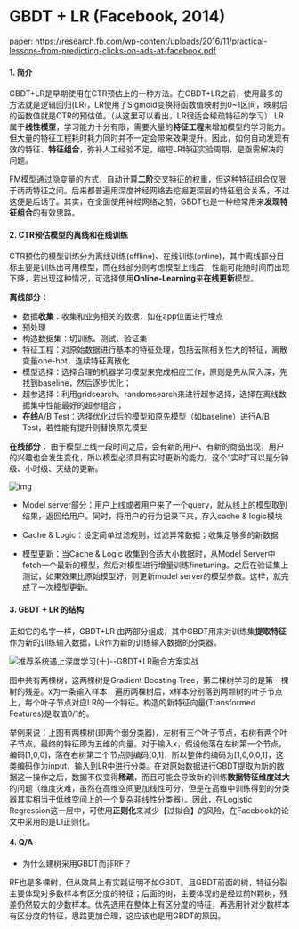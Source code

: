 # GBDT + LR (Facebook, 2014)

paper: https://research.fb.com/wp-content/uploads/2016/11/practical-lessons-from-predicting-clicks-on-ads-at-facebook.pdf

#### 1. 简介

GBDT+LR是早期使用在CTR预估上的一种方法。在GBDT+LR之前，使用最多的方法就是逻辑回归(LR)，LR使用了Sigmoid变换将函数值映射到0~1区间，映射后的函数值就是CTR的预估值。（从这里可以看出，LR很适合稀疏特征的学习）
LR属于**线性模型**，学习能力十分有限，需要大量的**特征工程**来增加模型的学习能力。但大量的特征工程耗时耗力同时并不一定会带来效果提升。因此，如何自动发现有效的特征、**特征组合**，弥补人工经验不足，缩短LR特征实验周期，是亟需解决的问题。

FM模型通过隐变量的方式，自动计算**二阶**交叉特征的权重，但这种特征组合仅限于两两特征之间。后来都普遍用深度神经网络去挖掘更深层的特征组合关系，不过这便是后话了。其实，在全面使用神经网络之前，GBDT也是一种经常用来**发现特征组合**的有效思路。

#### 2. CTR预估模型的离线和在线训练

CTR预估的模型训练分为离线训练(offline)、在线训练(online)，其中离线部分目标主要是训练出可用模型，而在线部分则考虑模型上线后，性能可能随时间而出现下降，若出现这种情况，可选择使用**Online-Learning**来**在线更新**模型。



**离线部分：**

- 数据**收集**：收集和业务相关的数据，如在app位置进行埋点
- 预处理
- 构造数据集：切训练、测试、验证集
- 特征工程：对原始数据进行基本的特征处理，包括去除相关性大的特征，离散变量one-hot，连续特征离散化
- 模型选择：选择合理的机器学习模型来完成相应工作，原则是先从简入深，先找到baseline，然后逐步优化；
- 超参选择：利用gridsearch、randomsearch来进行超参选择，选择在离线数据集中性能最好的超参组合；
- **在线**A/B Test：选择优化过后的模型和原先模型（如baseline）进行A/B Test，若性能有提升则替换原先模型

**在线部分：** 由于模型上线一段时间之后，会有新的用户、有新的商品出现，用户的兴趣也会发生变化，所以模型必须具有实时更新的能力。这个“实时”可以是分钟级、小时级、天级的更新。

![img](https://img-blog.csdnimg.cn/20210128143851428.png?x-oss-process=image/watermark,type_ZmFuZ3poZW5naGVpdGk,shadow_10,text_aHR0cHM6Ly9ibG9nLmNzZG4ubmV0L3dlaXhpbl80MTMzMjAwOQ==,size_16,color_FFFFFF,t_70)



- Model server部分：用户上线或者用户来了一个query，就从线上的模型取到结果，返回给用户。同时，将用户的行为记录下来，存入cache & logic模块

- Cache & Logic：设定简单过滤规则，过滤异常数据；收集足够多的新数据

- 模型更新：当Cache & Logic 收集到合适大小数据时，从Model Server中fetch一个最新的模型，然后对模型进行增量训练finetuning。之后在验证集上测试，如果效果比原始模型好，则更新model server的模型参数。这样，就完成了一次模型更新。


#### 3. GBDT + LR 的结构

正如它的名字一样，GBDT+LR 由两部分组成，其中GBDT用来对训练集**提取特征**作为新的训练输入数据，LR作为新的训练输入数据的分类器。

![推荐系统遇上深度学习(十)--GBDT+LR融合方案实战](https://pic1.zhimg.com/v2-b2daf42d923cd943c453fa11e3c9555d_1440w.jpg?source=172ae18b)



图中共有两棵树，这两棵树是Gradient Boosting Tree，第二棵树学习的是第一棵树的残差。x为一条输入样本，遍历两棵树后，x样本分别落到两颗树的叶子节点上，每个叶子节点对应LR的一个特征。构造的新特征向量(Transformed Features)是取值0/1的。

举例来说：上图有两棵树(即两个弱分类器)，左树有三个叶子节点，右树有两个叶子节点，最终的特征即为五维的向量。对于输入x，假设他落在左树第一个节点，编码[1,0,0]，落在右树第二个节点则编码[0,1]，所以整体的编码为[1,0,0,0,1]，这类编码作为input，输入到LR中进行分类。在对原始数据进行GBDT提取为新的数据这一操作之后，数据不仅变得**稀疏**，而且可能会导致新的训练**数据特征维度过大**的问题（维度灾难，虽然在高维空间更加线性可分，但是在高维中训练得到的分类器其实相当于低维空间上的一个复杂非线性分类器）。因此，在Logistic Regression这一层中，可使用**正则化**来减少【过拟合】的风险，在Facebook的论文中采用的是L1正则化。



#### 4. Q/A

- 为什么建树采用GBDT而非RF？

RF也是多棵树，但从效果上有实践证明不如GBDT。且GBDT前面的树，特征分裂主要体现对多数样本有区分度的特征；后面的树，主要体现的是经过前N颗树，残差仍然较大的少数样本。优先选用在整体上有区分度的特征，再选用针对少数样本有区分度的特征，思路更加合理，这应该也是用GBDT的原因。
